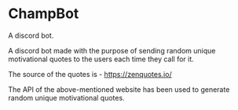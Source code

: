 # ChampBot
A discord bot.

A discord bot made with the purpose of sending random unique motivational quotes to the users each time they call for it.

The source of the quotes is - https://zenquotes.io/

The API of the above-mentioned website has been used to generate random unique motivational quotes.
